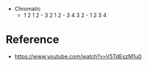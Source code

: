 - Chromatic
	- 1 2 1 2 -  3 2 1 2 - 3 4 3 2 - 1 2 3 4

# Reference
- https://www.youtube.com/watch?v=V5TdEszM1u0
